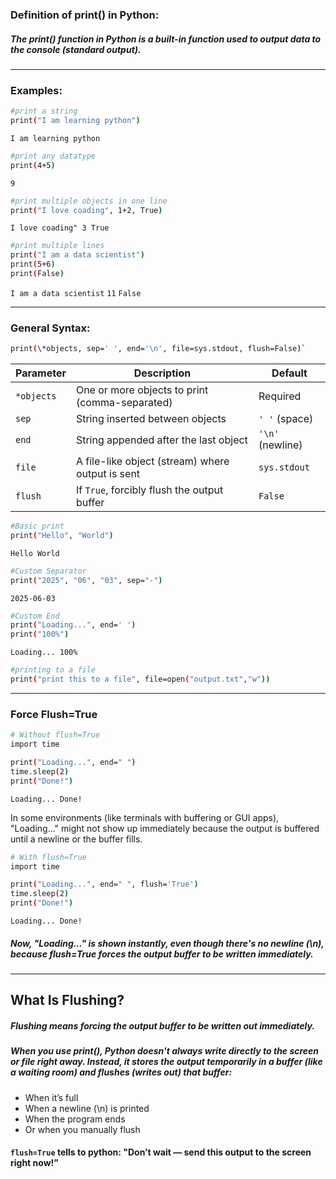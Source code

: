 ### Definition of print() in Python:
##### The print() function in Python is a built-in function used to output data to the console (standard output).

---

### Examples:
```bash
#print a string
print("I am learning python")
```
`I am learning python`

```bash
#print any datatype
print(4+5)
```
`9`

```bash
#print multiple objects in one line
print("I love coading", 1+2, True)
```
`I love coading" 3 True`

```bash
#print multiple lines
print("I am a data scientist")
print(5+6)
print(False)
```
`I am a data scientist`
`11`
`False`

---

### General Syntax:
```bash
print(\*objects, sep=' ', end='\n', file=sys.stdout, flush=False)`
```

| Parameter  | Description                                      | Default          |
| ---------- | ------------------------------------------------ | ---------------- |
| `*objects` | One or more objects to print (comma-separated)   | Required         |
| `sep`      | String inserted between objects                  | `' '` (space)    |
| `end`      | String appended after the last object            | `'\n'` (newline) |
| `file`     | A file-like object (stream) where output is sent | `sys.stdout`     |
| `flush`    | If `True`, forcibly flush the output buffer      | `False`          |


```bash
#Basic print
print("Hello", "World") 
```
`Hello World`

```bash
#Custom Separator
print("2025", "06", "03", sep="-")
```
`2025-06-03`

```bash
#Custom End
print("Loading...", end=' ')
print("100%")
```
`Loading... 100%`

```bash
#printing to a file
print("print this to a file", file=open("output.txt","w"))
```

---

### **Force Flush=True**
```bash
# Without flush=True
import time

print("Loading...", end=" ")
time.sleep(2)
print("Done!")
```
`Loading... Done!`

In some environments (like terminals with buffering or GUI apps), "Loading..." might not show up immediately because the output is buffered until a newline or the buffer fills.

```bash
# With flush=True
import time

print("Loading...", end=" ", flush='True')
time.sleep(2)
print("Done!")
```
`Loading... Done!`
##### Now, "Loading..." is shown instantly, even though there's no newline (\n), because flush=True forces the output buffer to be written immediately.

-----

## What Is Flushing?
##### Flushing means **forcing the output buffer to be written out immediately.**

##### When you use print(), Python doesn't always write directly to the screen or file right away. Instead, it stores the output temporarily in a buffer (like a waiting room) and flushes (writes out) that buffer:
- When it’s full
- When a newline (\n) is printed
- When the program ends
- Or when you manually flush

#### `flush=True` tells to python: "Don’t wait — send this output to the screen right now!”
